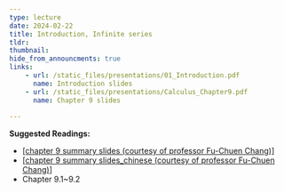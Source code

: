 ```yaml
---
type: lecture
date: 2024-02-22
title: Introduction, Infinite series
tldr: 
thumbnail: 
hide_from_announcments: true
links: 
    - url: /static_files/presentations/01_Introduction.pdf
      name: Introduction slides
    - url: /static_files/presentations/Calculus_Chapter9.pdf
      name: Chapter 9 slides
      
---
```

**Suggested Readings:**
- [[chapter 9 summary slides (courtesy of professor Fu-Chuen Chang)]](/nsysu-calculus2/static_files/presentations/Chap09_Summary.pdf)
- [[chapter 9 summary slides_chinese (courtesy of professor Fu-Chuen Chang)]](/nsysu-calculus2/static_files/presentations/chap09_Summary_Chinese.pdf)
- Chapter 9.1~9.2
